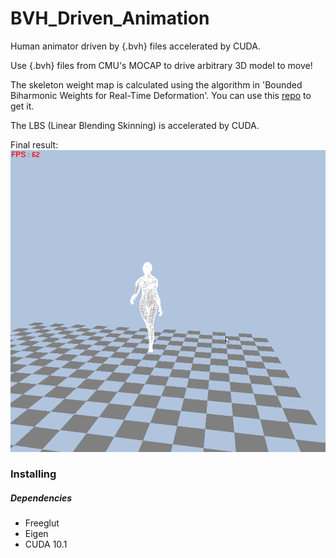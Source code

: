 # BVH_Driven_Animation
Human animator driven by {.bvh} files accelerated by CUDA.

Use {.bvh} files from CMU's MOCAP to drive arbitrary 3D model to move!

The skeleton weight map is calculated using the algorithm in 'Bounded Biharmonic Weights for Real-Time Deformation'. You can use this [repo](https://github.com/wkindling/Bounded-Biharmonic-Weights) to get it.

The LBS (Linear Blending Skinning) is accelerated by CUDA. 

Final result:
<img src="result/res.gif">

### Installing 
##### Dependencies
+ Freeglut
+ Eigen
+ CUDA 10.1